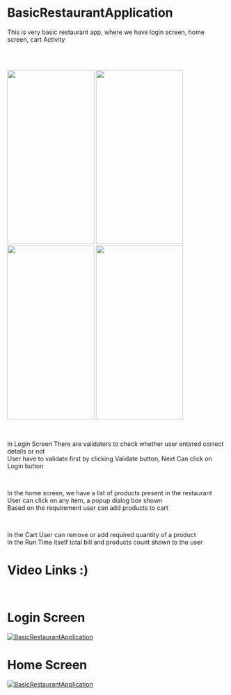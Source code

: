 # BasicRestaurantApplication
This is very basic restaurant app, where we have login screen, home screen, cart Activity

<br/><br/>

<!-- ![1](https://user-images.githubusercontent.com/82259446/129228921-d6e80fa9-bece-4834-a211-95cc58ac9116.png)
![2](https://user-images.githubusercontent.com/82259446/129228953-a3133aaf-badf-4c96-aa7f-46f50dacb826.png)
![3](https://user-images.githubusercontent.com/82259446/129228961-490f9c59-0237-4f48-93c2-60b87627b16f.png)
![4](https://user-images.githubusercontent.com/82259446/129228972-94b688b5-139b-4664-bf71-7f93b6181d7a.png) -->

<p float="left">
  
<img src="https://user-images.githubusercontent.com/82259446/129228921-d6e80fa9-bece-4834-a211-95cc58ac9116.png"  width="200" height="400" />
<img src="https://user-images.githubusercontent.com/82259446/129228953-a3133aaf-badf-4c96-aa7f-46f50dacb826.png"  width="200" height="400" />
  
<img src="https://user-images.githubusercontent.com/82259446/129228961-490f9c59-0237-4f48-93c2-60b87627b16f.png"  width="200" height="400" />
<img src="https://user-images.githubusercontent.com/82259446/129228972-94b688b5-139b-4664-bf71-7f93b6181d7a.png"  width="200" height="400" />
</p>




<br/>

In Login Screen There are validators to check whether user entered correct details or not <br/>
User have to validate first by clicking Validate button, Next Can click on Login button <br/>

<br/>

In the home screen, we have a list of products present in the restaurant <br/>
User can click on any item, a popup dialog box shown <br/>
Based on the requirement user can add products to cart <br/>

<br/>

In the Cart User can remove or add required quantity of a product <br/>
In the Run Time itself total bill and products count shown to the user <br/>

# Video Links :)

<br/>

# Login Screen

[![BasicRestaurantApplication](https://img.youtube.com/vi/PkVIWNY4xKE/0.jpg)](https://www.youtube.com/watch?v=PkVIWNY4xKE)

# Home Screen
[![BasicRestaurantApplication](https://img.youtube.com/vi/7o8dNTEpNy8/0.jpg)](https://www.youtube.com/watch?v=7o8dNTEpNy8)
